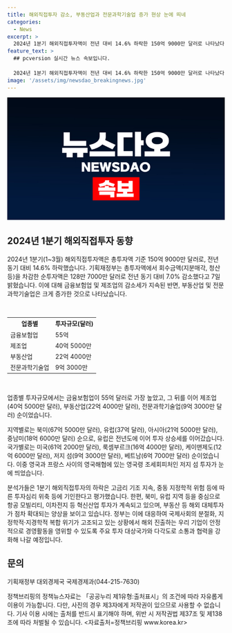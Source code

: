 ```yaml
---
title: 해외직접투자 감소, 부동산업과 전문과학기술업 증가 현상 눈에 띄네
categories:
  - News
excerpt: >
  2024년 1분기 해외직접투자액이 전년 대비 14.6% 하락한 150억 9000만 달러로 나타났다. 지속적으로 감소하는 금융보험업과 제조업과는 대조적으로 부동산업과 전문과학기술업은 증가세를 보였다. 유럽은 투자가 상승세를 이어가는 반면, 북미와 아시아 등 다른 지역은 하락했다. 미국, 룩셈부르크, 케이맨제도가 가장 많은 투자를 받았으며, 저지 섬의 투자가 돋보였다. 이러한 추세는 고금리와 지정학적 위험 등에 기인하며, 해외 대체투자 확대와 안정적 경영을 위한 협력 강화가 필요하다.
feature_text: >
  ## pcversion 실시간 뉴스 속보입니다.

  2024년 1분기 해외직접투자액이 전년 대비 14.6% 하락한 150억 9000만 달러로 나타났다. 지속적으로 감소하는 금융보험업과 제조업과는 대조적으로 부동산업과 전문과학기술업은 증가세를 보였다. 유럽은 투자가 상승세를 이어가는 반면, 북미와 아시아 등 다른 지역은 하락했다. 미국, 룩셈부르크, 케이맨제도가 가장 많은 투자를 받았으며, 저지 섬의 투자가 돋보였다. 이러한 추세는 고금리와 지정학적 위험 등에 기인하며, 해외 대체투자 확대와 안정적 경영을 위한 협력 강화가 필요하다.
image: '/assets/img/newsdao_breakingnews.jpg'
---
```


<p><img src="/assets/img/newsdao_breakingnews.jpg" alt="pcversion 속보" /></p>

<h2 data-ke-size="size26">2024년 1분기 해외직접투자 동향</h2>

<p data-ke-size="size16">2024년 1분기(1~3월) 해외직접투자액은 총투자액 기준 150억 9000만 달러로, 전년 동기 대비 14.6% 하락했습니다. 기획재정부는 총투자액에서 회수금액(지분매각, 청산 등)을 차감한 순투자액은 128만 7000만 달러로 전년 동기 대비 7.0% 감소했다고 7일 밝혔습니다. 이에 대해 금융보험업 및 제조업의 감소세가 지속된 반면, 부동산업 및 전문과학기술업은 크게 증가한 것으로 나타났습니다.</p>

<p><br></p>

<table>
  <tr>
    <th>업종별</th>
    <th>투자규모(달러)</th>
  </tr>
  <tr>
    <td>금융보험업</td>
    <td>55억</td>
  </tr>
  <tr>
    <td>제조업</td>
    <td>40억 5000만</td>
  </tr>
  <tr>
    <td>부동산업</td>
    <td>22억 4000만</td>
  </tr>
  <tr>
    <td>전문과학기술업</td>
    <td>9억 3000만</td>
  </tr>
</table>

<p><br></p>

<p data-ke-size="size16">업종별 투자규모에서는 금융보험업이 55억 달러로 가장 높았고, 그 뒤를 이어 제조업(40억 5000만 달러), 부동산업(22억 4000만 달러), 전문과학기술업(9억 3000만 달러) 순이었습니다.</p>

<p data-ke-size="size16">지역별로는 북미(67억 5000만 달러), 유럽(37억 달러), 아시아(21억 5000만 달러), 중남미(18억 6000만 달러) 순으로, 유럽은 전년도에 이어 투자 상승세를 이어갔습니다. 국가별로는 미국(61억 2000만 달러), 룩셈부르크(16억 4000만 달러), 케이맨제도(12억 6000만 달러), 저지 섬(9억 3000만 달러), 베트남(6억 7000만 달러) 순이었습니다. 이중 영국과 프랑스 사이의 영국해협에 있는 영국령 조세회피처인 저지 섬 투자가 눈에 띄었습니다.</p>

<p data-ke-size="size16">분석가들은 1분기 해외직접투자의 하락은 고금리 기조 지속, 중동 지정학적 위험 등에 따른 투자심리 위축 등에 기인한다고 평가했습니다. 한편, 북미, 유럽 지역 등을 중심으로 항공 모빌리티, 이차전지 등 혁신산업 투자가 계속되고 있으며, 부동산 등 해외 대체투자가 점차 확대되는 양상을 보이고 있습니다. 정부는 이에 대응하여 국제사회의 분절화, 지정학적·지경학적 복합 위기가 고조되고 있는 상황에서 해외 진출하는 우리 기업이 안정적으로 경영활동을 영위할 수 있도록 주요 투자 대상국가와 다각도로 소통과 협력을 강화해 나갈 예정입니다.</p>

<h2 data-ke-size="size26">문의</h2>

<p data-ke-size="size16">기획재정부 대외경제국 국제경제과(044-215-7630)</p>

<p data-ke-size="size16">정책브리핑의 정책뉴스자료는 「공공누리 제1유형:출처표시」의 조건에 따라 자유롭게 이용이 가능합니다. 다만, 사진의 경우 제3자에게 저작권이 있으므로 사용할 수 없습니다. 기사 이용 시에는 출처를 반드시 표기해야 하며, 위반 시 저작권법 제37조 및 제138조에 따라 처벌될 수 있습니다. <자료출처=정책브리핑 www.korea.kr></p>

